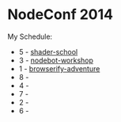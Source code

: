 # NodeConf 2014

My Schedule:
* 5 - [shader-school](https://www.npmjs.org/package/shader-school)
* 3 - [nodebot-workshop](https://www.npmjs.org/package/nodebot-workshop)
* 1 - [browserify-adventure](https://www.npmjs.org/package/browserify-adventure)
* 8 -
* 4 -
* 7 -
* 2 -
* 6 -
